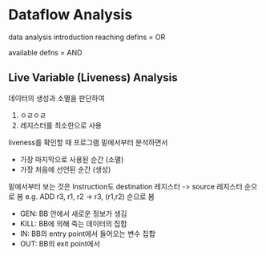 # Dataflow Analysis



data analysis introduction
reaching defins = OR

available defns = AND


## Live Variable (Liveness) Analysis
데이터의 생성과 소멸을 판단하여
1. ㅇㄹㅇㄹ
2. 레지스터를 최소한으로 사용


liveness를 확인할 때 프로그램 밑에서부터 분석하면서 
- 가장 마지막으로 사용된 순간 (소멸)
- 가장 처음에 선언된 순간 (생성)

밑에서부터 보는 것은 Instruction도 destination 레지스터 -> source 레지스터 순으로 봄
e.g. ADD r3, r1, r2 -> r3, (r1,r2) 순으로 봄 

- GEN: BB 안에서 새로운 정보가 생김
- KILL: BB에 의해 죽는 데이터의 집합
- IN: BB의 entry point에서 들어오는 변수 집합
- OUT: BB의 exit point에서 

